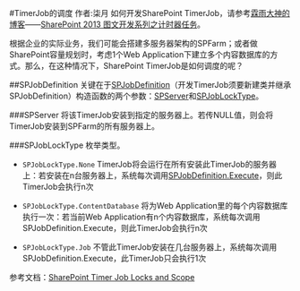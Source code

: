#TimerJob的调度
	作者:柒月
如何开发SharePoint TimerJob，请参考[霖雨大神的博客](http://www.cnblogs.com/jianyus/)——[SharePoint 2013 图文开发系列之计时器任务](http://www.cnblogs.com/jianyus/p/3458535.html)。

根据企业的实际业务，我们可能会搭建多服务器架构的SPFarm；或者做SharePoint容量规划时，考虑1个Web Application下建立多个内容数据库的方式。那么，在这种情况下，SharePoint TimerJob是如何调度的呢？

##SPJobDefinition
 关键在于[SPJobDefinition](https://msdn.microsoft.com/en-us/library/ms427704.aspx)（开发TimerJob须要新建类并继承SPJobDefinition）构造函数的两个参数：[SPServer](https://msdn.microsoft.com/en-us/library/microsoft.sharepoint.administration.spserver.aspx)和[SPJobLockType](https://msdn.microsoft.com/en-us/library/microsoft.sharepoint.administration.spjoblocktype.aspx)。

###SPServer
将该TimerJob安装到指定的服务器上。若传NULL值，则会将TimerJob安装到SPFarm的所有服务器上。

###SPJobLockType
枚举类型。

- `SPJobLockType.None`   TimerJob将会运行在所有安装此TimerJob的服务器上：若安装在n台服务器上，系统每次调用[SPJobDefinition.Execute](https://msdn.microsoft.com/en-us/library/microsoft.sharepoint.administration.spjobdefinition.execute.aspx)，则此TimerJob会执行n次


- `SPJobLockType.ContentDatabase` 将为Web Application里的每个内容数据库执行一次：若当前Web Application有n个内容数据库，系统每次调用SPJobDefinition.Execute，则此TimerJob会执行n次



- `SPJobLockType.Job`   不管此TimerJob安装在几台服务器上，系统每次调用SPJobDefinition.Execute，此TimerJob只会执行1次

参考文档：[SharePoint Timer Job Locks and Scope](http://blogs.msdn.com/b/besidethepoint/archive/2011/11/13/sharepoint-timer-job-locks-and-scope.aspx)